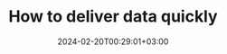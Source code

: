 ---
title: "How to deliver data quickly"
date: 2024-02-20T00:29:01+03:00
tags: [system design, batching]
description: ''
---